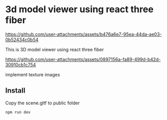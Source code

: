 # 3d model viewer using react three fiber


https://github.com/user-attachments/assets/b476a6e7-95ea-44da-ae03-0b52434c0b54


This is 3D model viewer using react three fiber


https://github.com/user-attachments/assets/0897156a-fa89-499d-b42d-30910cb1c754


implement texture images

## Install
Copy the scene.gltf to public folder

```Start development server
npm run dev
